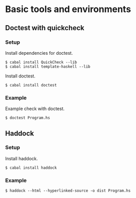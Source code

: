 # Basic tools and environments

## Doctest with quickcheck

### Setup

Install dependencies for doctest.

```
$ cabal install QuickCheck --lib
$ cabal install template-haskell --lib
```

Install doctest.

```
$ cabal install doctest
```

### Example

Example check with doctest.

```
$ doctest Program.hs
```


## Haddock

### Setup

Install haddock.

```
$ cabal install haddock
```

### Example

```
$ haddock --html --hyperlinked-source -o dist Program.hs
```
